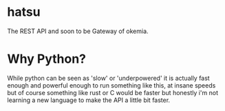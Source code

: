 # hatsu
The REST API and soon to be Gateway of okemia.

# Why Python?
While python can be seen as 'slow' or 'underpowered' 
it is actually fast enough and powerful enough to run something like this,
at insane speeds but of course something like rust or C would be faster but honestly
i'm not learning a new language to make the API a little bit faster.
